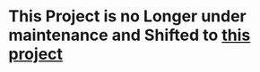 # This Project is no Longer under maintenance and Shifted to [this project](https://github.com/jayantkageri/Manager)
